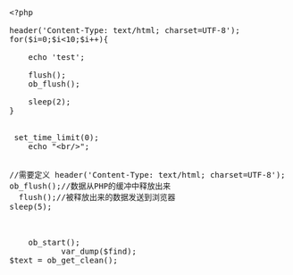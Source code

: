 <pre class="prettyprint lang-php linenums">&lt;?php

header('Content-Type: text/html; charset=UTF-8');
for($i=0;$i&lt;10;$i++){

    echo 'test';
     
    flush();
    ob_flush();

    sleep(2);
}


 set_time_limit(0);
    echo "&lt;br/&gt;";


//需要定义 header('Content-Type: text/html; charset=UTF-8');
ob_flush();//数据从PHP的缓冲中释放出来
  flush();//被释放出来的数据发送到浏览器
sleep(5);
 
 
 
    ob_start();
           var_dump($find);
$text = ob_get_clean();



</pre>
<br />
